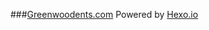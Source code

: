 ###[Greenwoodents.com](http://greenwoodents.com/)
Powered by [Hexo.io](https://github.com/hexojs/hexo)
